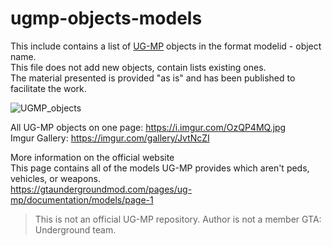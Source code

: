 # ugmp-objects-models

This include contains a list of [UG-MP](https://gtaundergroundmod.com/) objects in the format modelid - object name.  
This file does not add new objects, contain lists existing ones.  
The material presented is provided "as is" and has been published to facilitate the work.  

![UGMP_objects](/img/Models-01.jpg)

All UG-MP objects on one page: https://i.imgur.com/OzQP4MQ.jpg  
Imgur Gallery: https://imgur.com/gallery/JvtNcZI  

More information on the official website  
This page contains all of the models UG-MP provides which aren't peds, vehicles, or weapons.  
https://gtaundergroundmod.com/pages/ug-mp/documentation/models/page-1  

>This is not an official UG-MP repository. Аuthor is not a member GTA: Underground team.
